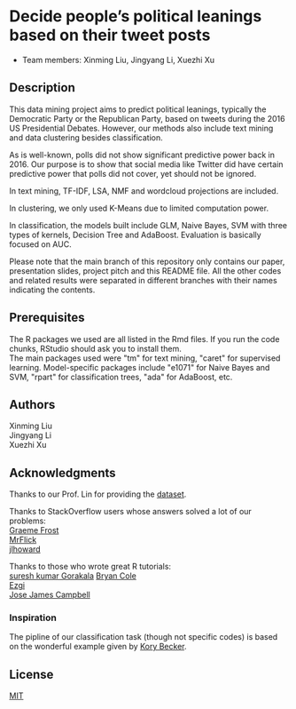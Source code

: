 # Decide people’s political leanings based on their tweet posts  

* Team members: Xinming Liu, Jingyang Li, Xuezhi Xu



## Description
This data mining project aims to predict political leanings, typically the Democratic Party or the Republican Party, based on tweets during the 2016 US Presidential Debates. However, our methods also include text mining and data clustering besides classification.  

As is well-known, polls did not show significant predictive power back in 2016. Our purpose is to show that social media like Twitter did have certain predictive power that polls did not cover, yet should not be ignored.  

In text mining, TF-IDF, LSA, NMF and wordcloud projections are included.  

In clustering, we only used K-Means due to limited computation power.  

In classification, the models built include GLM, Naive Bayes, SVM with three types of kernels, Decision Tree and AdaBoost. Evaluation is basically focused on AUC.  

Please note that the main branch of this repository only contains our paper, presentation slides, project pitch and this README file. All the other codes and related results were separated in different branches with their names indicating the contents.

## Prerequisites
The R packages we used are all listed in the Rmd files. If you run the code chunks, RStudio should ask you to install them.  
The main packages used were "tm" for text mining, "caret" for supervised learning. Model-specific packages include "e1071" for Naive Bayes and SVM, "rpart" for classification trees, "ada" for AdaBoost, etc.

## Authors
Xinming Liu  
Jingyang Li  
Xuezhi Xu

## Acknowledgments
Thanks to our Prof. Lin for providing the [dataset](http://www.yurulin.com/class/spring2017_datamining/data/twitter_debate2016/).    

Thanks to StackOverflow users whose answers solved a lot of our problems:  
[Graeme Frost](https://stackoverflow.com/questions/51295402/r-on-macos-error-vector-memory-exhausted-limit-reached)  
[MrFlick](https://stackoverflow.com/questions/25171194/r-knn-categorization-with-documenttermmatrixes)  
[jlhoward](https://stackoverflow.com/questions/23580095/how-to-plot-clusters-with-a-matrix)  

Thanks to those who wrote great R tutorials:  
[suresh kumar Gorakala](https://www.r-bloggers.com/2013/07/document-classification-using-r/)
[Bryan Cole](https://rpubs.com/bmcole/reuters-text-categorization)  
[Ezgi](https://rpubs.com/ezgi/classification)  
[Jose James Campbell](https://rpubs.com/uky994/593668)  

### Inspiration
The pipline of our classification task (though not specific codes) is based on the wonderful example given by [Kory Becker](https://gist.github.com/primaryobjects/094d24084d1045c011b7).

## License
[MIT](https://choosealicense.com/licenses/mit/)
